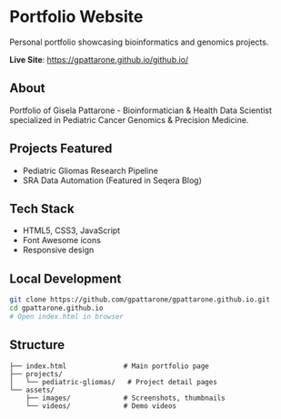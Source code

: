 # Portfolio Website

Personal portfolio showcasing bioinformatics and genomics projects.

**Live Site**: https://gpattarone.github.io/github.io/

## About
Portfolio of Gisela Pattarone - Bioinformatician & Health Data Scientist specialized in Pediatric Cancer Genomics & Precision Medicine.

## Projects Featured
- Pediatric Gliomas Research Pipeline
- SRA Data Automation (Featured in Seqera Blog)

## Tech Stack
- HTML5, CSS3, JavaScript
- Font Awesome icons
- Responsive design

## Local Development
```bash
git clone https://github.com/gpattarone/gpattarone.github.io.git
cd gpattarone.github.io
# Open index.html in browser
```

## Structure
```
├── index.html              # Main portfolio page
├── projects/
│   └── pediatric-gliomas/   # Project detail pages
└── assets/
    ├── images/             # Screenshots, thumbnails
    └── videos/             # Demo videos
```
